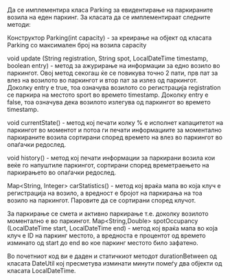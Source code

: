 Да се имплементира класа Parking за евидентирање на паркираните возила на еден паркинг. За класата да се имплементираат следните методи:

Конструктор Parking(int capacity) - за креирање на објект од класата Parking со максимален број на возила capacity

void update (String registration, String spot, LocalDateTime timestamp, boolean entry) - метод за ажурирање на информации за едно возило во паркингот. Овој метод секогаш ќе се повикува точно 2 пати, прв пат за влез на возилото во паркингот и втор пат за излез од паркингот. Доколку entry e true, тоа означува возилото со регистрација registration се паркира на местото sport во времето timestamp. Доколку entry е false, тоа означува дека возилото излегува од паркингот во времето timestamp.

void currentState() - метод кој печати колку % е исполнет капацитетот на паркингот во моментот и потоа ги печати информациите за моментално паркираните возила сортирани според времето на влез во паркингот во опаѓачки редослед.

void history() - метод кој печати информации за паркирани возила кои веќе го напуштиле паркингот, сортирани според времетраењето на паркирањето во опаѓачки редослед.

Map<String, Integer> carStatistics() - метод кој враќа мапа во која клуч е регистрација на возило, а вредност е бројот на паркирања на тоа возило на паркингот. Паровите да се сортирани според клучот.

За паркирање се смета и активно паркирање т.е. доколку возилото моментално e во паркингот.
Map<String,Double> spotOccupancy (LocalDateTime start, LocalDateTime end) - метод кој враќа мапа во која клуч е ID на паркинг местото, а вредноста е процентот од времето изминато од start до end во кое паркинг местото било зафатено.

Во почетниот код ви е даден и статичкиот методот durationBetween од класата DateUtil кој пресметува изминати минути помеѓу два објекти од класата LocalDateTime. 